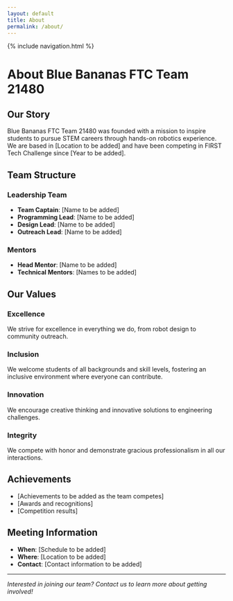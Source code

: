 ```yaml
---
layout: default
title: About
permalink: /about/
---
```


{% include navigation.html %}

# About Blue Bananas FTC Team 21480

## Our Story

Blue Bananas FTC Team 21480 was founded with a mission to inspire students to pursue STEM careers through hands-on robotics experience. We are based in [Location to be added] and have been competing in FIRST Tech Challenge since [Year to be added].

## Team Structure

### Leadership Team
- **Team Captain**: [Name to be added]
- **Programming Lead**: [Name to be added]  
- **Design Lead**: [Name to be added]
- **Outreach Lead**: [Name to be added]

### Mentors
- **Head Mentor**: [Name to be added]
- **Technical Mentors**: [Names to be added]

## Our Values

### Excellence
We strive for excellence in everything we do, from robot design to community outreach.

### Inclusion
We welcome students of all backgrounds and skill levels, fostering an inclusive environment where everyone can contribute.

### Innovation
We encourage creative thinking and innovative solutions to engineering challenges.

### Integrity
We compete with honor and demonstrate gracious professionalism in all our interactions.

## Achievements

- [Achievements to be added as the team competes]
- [Awards and recognitions]
- [Competition results]

## Meeting Information

- **When**: [Schedule to be added]
- **Where**: [Location to be added]
- **Contact**: [Contact information to be added]

---

*Interested in joining our team? Contact us to learn more about getting involved!*